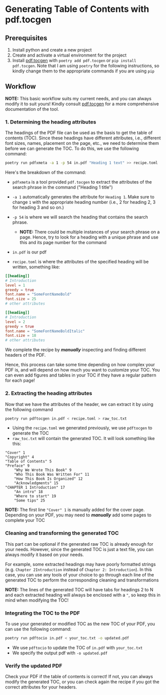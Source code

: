 # Generating Table of Contents with pdf.tocgen
## Prerequisites
1. Install python and create a new project
2. Create and activate a virtual environment for the project
3. Install [pdf.tocgen](https://pypi.org/project/pdf.tocgen/) with `poetry add pdf.tocgen` or `pip install pdf.tocgen`. Note that I am using `poetry` for the following instructions, so kindly change them to the appropriate commands if you are using `pip`

## Workflow
**NOTE:** This basic workflow suits my current needs, and you can always modify it to suit yours! Kindly consult [pdf.tocgen](https://pypi.org/project/pdf.tocgen/) for a more comprehensive documentation of the tool.

### 1. Determining the heading attributes

The headings of the PDF file can be used as the basis to get the table of contents (TOC). Since these headings have different attributes, i.e., different font sizes, names, placement on the page, etc., we need to determine them before we can generate the TOC. To do this, we use the following command:

```bash
poetry run pdfxmeta -a 1 -p 54 in.pdf "Heading 1 text" >> recipe.toml
```
Here's the breakdown of the command:

* `pdfxmeta` is a tool provided `pdf.tocgen` to extract the attributes of the search phrase in the command ("Heading 1 title")
* `-a 1` automatically generates the attribute for `Heading 1`. Make sure to change `1` with the appropriate heading number (i.e., 2 for heading 2, 3 for heading 3 and so on.)
* `-p 54` is where we will search the heading that contains the search phrase.

    * **NOTE:** There could be multiple instances of your search phrase on a page. Hence, try to look for a heading with a unique phrase and use this and its page number for the command

* `in.pdf` is our pdf
* `recipe.toml` is where the attributes of the specified heading will be written, something like:
```toml
[[heading]]
# Introduction
level = 1
greedy = true
font.name = "SomeFontNameBold"
font.size = 25
# other attributes

[[heading]]
# Introduction
level = 2
greedy = true
font.name = "SomeFontNameBoldItalic"
font.size = 18
# other attributes
```
We complete the recipe by ***manually*** inspecting and finding different headers of the PDF. 

Hence, this process can take some time depending on how complex your PDF is, and will depend on how much you want to customize your TOC. You can even add figures and tables in your TOC if they have a regular pattern for each page!

### 2. Extracting the heading attributes
Now that we have the attributes of the header, we can extract it by using the following command
```bash
poetry run pdftocgen in.pdf < recipe.toml > raw_toc.txt
```
* Using the `recipe.toml` we generated previously, we use `pdftocgen` to generate the TOC
* `raw_toc.txt` will contain the generated TOC. It will look something like this:
```
"Cover" 1
"Copyright" 4
"Table of Contents" 5
"Preface" 9
    "Why We Wrote This Book" 9
    "Who This Book Was Written For" 11
    "How This Book Is Organized" 12
    "Acknowledgments" 15
"CHAPTER 1 Introduction" 17
    "An intro" 18
    "Where to start" 19
    "Some tips" 25
```
**NOTE:** The first line `"Cover" 1` is manually added for the cover page. Depending on your PDF, you may need to ***manually*** add some pages to complete your TOC

### Cleaning and transforming the generated TOC
This part can be optional if the generated raw TOC is already enough for your needs. However, since the generated TOC is just a text file, you can always modify it based on your needs.

For example, some extracted headings may have poorly formatted strings (e.g. `Chapter 2Introduction` instead of `Chapter 2: Introduction`). In this case, you can use any tools of your choice to go through each line of the generated TOC to perform the corresponding cleaning and transformations

**NOTE:** The lines of the generated TOC will have tabs for headings 2 to N and each extracted heading will always be enclosed with a `"`, so keep this in mind when modifying the TOC!

### Integrating the TOC to the PDF
To use your generated or modified TOC as the new TOC of your PDF, you can use the following command:
```bash
poetry run pdftocio in.pdf < your_toc.txt -o updated.pdf
```
* We use `pdftocio` to update the TOC of `in.pdf` with `your_toc.txt`
* We specify the output pdf with `-o updated.pdf`

### Verify the updated PDF
Check your PDF if the table of contents is correct! If not, you can always modify the generated TOC, or you can check again the recipe if you got the correct attributes for your headers.

